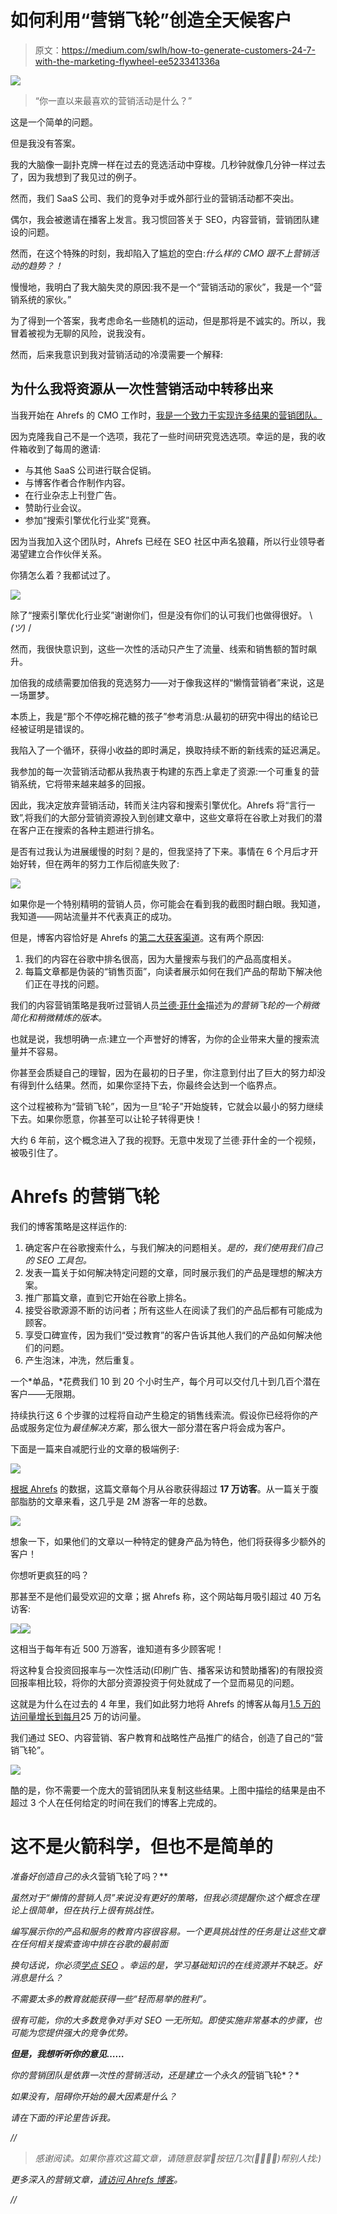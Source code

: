 # 如何利用“营销飞轮”创造全天候客户

> 原文：<https://medium.com/swlh/how-to-generate-customers-24-7-with-the-marketing-flywheel-ee523341336a>

![](img/a988fcd5467d8a3ffa9fa15ea730f6bc.png)

> “你一直以来最喜欢的营销活动是什么？”

这是一个简单的问题。

但是我没有答案。

我的大脑像一副扑克牌一样在过去的竞选活动中穿梭。几秒钟就像几分钟一样过去了，因为我想到了我见过的例子。

然而，我们 SaaS 公司、我们的竞争对手或外部行业的营销活动都不突出。

偶尔，我会被邀请在播客上发言。我习惯回答关于 SEO，内容营销，营销团队建设的问题。

然而，在这个特殊的时刻，我却陷入了尴尬的空白:*什么样的 CMO 跟不上营销活动的趋势？！*

慢慢地，我明白了我大脑失灵的原因:我不是一个“营销活动的家伙”，我是一个“营销系统的家伙。”

为了得到一个答案，我考虑命名一些随机的运动，但是那将是不诚实的。所以，我冒着被视为无聊的风险，说我没有。

然而，后来我意识到我对营销活动的冷漠需要一个解释:

## **为什么我将资源从一次性营销活动中转移出来**

当我开始在 Ahrefs 的 CMO 工作时，[我是一个致力于实现许多结果的营销团队。](/swlh/how-we-achieve-65-yoy-growth-by-ignoring-conventional-startup-advice-24a3eef619c1)

因为克隆我自己不是一个选项，我花了一些时间研究竞选选项。幸运的是，我的收件箱收到了每周的邀请:

*   与其他 SaaS 公司进行联合促销。
*   与博客作者合作制作内容。
*   在行业杂志上刊登广告。
*   赞助行业会议。
*   参加“搜索引擎优化行业奖”竞赛。

因为当我加入这个团队时，Ahrefs 已经在 SEO 社区中声名狼藉，所以行业领导者渴望建立合作伙伴关系。

你猜怎么着？我都试过了。

![](img/673a6124f1f40ed003925f3f077d3ab4.png)

除了“搜索引擎优化行业奖”谢谢你们，但是没有你们的认可我们也做得很好。 \ *(ツ)* /

然而，我很快意识到，这些一次性的活动只产生了流量、线索和销售额的暂时飙升。

加倍我的成绩需要加倍我的竞选努力——对于像我这样的“懒惰营销者”来说，这是一场噩梦。

本质上，我是“那个不停吃棉花糖的孩子”参考消息:从最初的研究中得出的结论已经被证明是错误的。

我陷入了一个循环，获得小收益的即时满足，换取持续不断的新线索的延迟满足。

我参加的每一次营销活动都从我热衷于构建的东西上拿走了资源:一个可重复的营销系统，它将带来越来越多的回报。

因此，我决定放弃营销活动，转而关注内容和搜索引擎优化。Ahrefs 将“言行一致”,将我们的大部分营销资源投入到创建文章中，这些文章将在谷歌上对我们的潜在客户正在搜索的各种主题进行排名。

是否有过我认为进展缓慢的时刻？是的，但我坚持了下来。事情在 6 个月后才开始好转，但在两年的努力工作后彻底失败了:

![](img/5f504d1f980ac7e5acc30252993f4311.png)

如果你是一个特别精明的营销人员，你可能会在看到我的截图时翻白眼。我知道，我知道——网站流量并不代表真正的成功。

但是，博客内容恰好是 Ahrefs 的[第二大获客渠道](/ahrefs-marketing/how-we-grew-traffic-to-ahrefs-blog-by-1136-and-got-thousands-of-paying-customers-1fbd7e6b145a?source=user_profile---------8------------------)。这有两个原因:

1.  我们的内容在谷歌中排名很高，因为大量搜索与我们的产品高度相关。
2.  每篇文章都是伪装的“销售页面”，向读者展示如何在我们产品的帮助下解决他们正在寻找的问题。

我们的内容营销策略是我听过营销人员[兰德·菲什金](https://moz.com/blog/building-a-marketing-flywheel-whiteboard-friday)描述为*的营销飞轮的一个稍微简化和稍微精炼的版本。*

也就是说，我想明确一点:建立一个声誉好的博客，为你的企业带来大量的搜索流量并不容易。

你甚至会质疑自己的理智，因为在最初的日子里，你注意到付出了巨大的努力却没有得到什么结果。然而，如果你坚持下去，你最终会达到一个临界点。

这个过程被称为“营销飞轮”，因为一旦“轮子”开始旋转，它就会以最小的努力继续下去。如果你愿意，你甚至可以让轮子转得更快！

大约 6 年前，这个概念进入了我的视野。无意中发现了兰德·菲什金的一个视频，被吸引住了。

# **Ahrefs 的营销飞轮**

我们的博客策略是这样运作的:

1.  确定客户在谷歌搜索什么，与我们解决的问题相关。*是的，我们使用我们自己的 SEO 工具包。*
2.  发表一篇关于如何解决特定问题的文章，同时展示我们的产品是理想的解决方案。
3.  推广那篇文章，直到它开始在谷歌上排名。
4.  接受谷歌源源不断的访问者；所有这些人在阅读了我们的产品后都有可能成为顾客。
5.  享受口碑宣传，因为我们“受过教育”的客户告诉其他人我们的产品如何解决他们的问题。
6.  产生泡沫，冲洗，然后重复。

一个*单品，*花费我们 10 到 20 个小时生产，每个月可以交付几十到几百个潜在客户——无限期。

持续执行这 6 个步骤的过程将自动产生稳定的销售线索流。假设你已经将你的产品或服务定位为*最佳解决方案*，那么很大一部分潜在客户将会成为客户。

下面是一篇来自减肥行业的文章的极端例子:

![](img/0cb1852092bdb917af1fe0465f3319f3.png)

[根据 Ahrefs](https://ahrefs.com/) 的数据，这篇文章每个月从谷歌获得超过 **17 万访客**。从一篇关于腹部脂肪的文章来看，这几乎是 2M 游客一年的总数。

![](img/ed2349b5938f0bc383fd6ae90bc68b7e.png)

想象一下，如果他们的文章以一种特定的健身产品为特色，他们将获得多少额外的客户！

你想听更疯狂的吗？

那甚至不是他们最受欢迎的文章；据 Ahrefs 称，这个网站每月吸引超过 40 万名访客:

![](img/1097f3d7068d1655a1bce66d69ca3d36.png)![](img/a68c32798b1f9f57e39eb95907779368.png)

这相当于每年有近 500 万游客，谁知道有多少顾客呢！

将这种复合投资回报率与一次性活动(印刷广告、播客采访和赞助播客)的有限投资回报率相比较，将你的大部分资源投资于何处就成了一个显而易见的问题。

这就是为什么在过去的 4 年里，我们如此努力地将 Ahrefs 的博客从每月[1.5 万的访问量增长到每月](/ahrefs-marketing/how-we-grew-traffic-to-ahrefs-blog-by-1136-and-got-thousands-of-paying-customers-1fbd7e6b145a)25 万的访问量。

我们通过 SEO、内容营销、客户教育和战略性产品推广的结合，创造了自己的“营销飞轮”。

![](img/93d40b43de523749d6be2194d7638440.png)

酷的是，你不需要一个庞大的营销团队来复制这些结果。上图中描绘的结果是由不超过 3 个人在任何给定的时间在我们的博客上完成的。

# **这不是火箭科学，但也不是简单的**

*准备好创造自己的永久*营销飞轮了吗？**

*虽然对于“懒惰的营销人员”来说没有更好的策略，但我必须提醒你:这个概念在理论上很简单，但在执行上很有挑战性。*

*编写展示你的产品和服务的教育内容很容易。一个更具挑战性的任务是让这些文章在任何相关搜索查询中排在谷歌的最前面*

*换句话说，你必须[学点 SEO](https://ahrefs.com/blog/) 。幸运的是，学习基础知识的在线资源并不缺乏。好消息是什么？*

*不需要太多的教育就能获得一些“轻而易举的胜利”。*

*很有可能，你的大多数竞争对手对 SEO 一无所知。即使实施非常基本的步骤，也可能为您提供强大的竞争优势。*

***但是，我想听听你的意见……***

*你的营销团队是依靠一次性的营销活动，还是建立一个永久的*营销飞轮*？*

*如果没有，阻碍你开始的最大因素是什么？*

*请在下面的评论里告诉我。*

*//*

> *感谢阅读。如果你喜欢这篇文章，请随意鼓掌👏按钮几次(👏👏👏👏)帮别人找:)*

*更多深入的营销文章，[请访问 Ahrefs 博客](https://ahrefs.com/blog/)。*

*//*